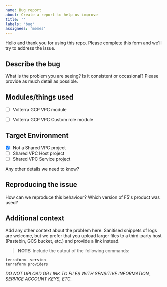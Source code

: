 ```yaml
---
name: Bug report
about: Create a report to help us improve
title: ''
labels: 'bug'
assignees: 'memes'
---
```

<!-- spell-checker: ignore volterra -->
Hello and thank you for using this repo. Please complete this form and we'll try
to address the issue.

## Describe the bug

What is the problem you are seeing? Is it consistent or occasional? Please
provide as much detail as possible.

## Modules/things used

* [ ] Volterra GCP VPC module
* [ ] Volterra GCP VPC Custom role module


## Target Environment

* [x] Not a Shared VPC project
* [ ] Shared VPC Host project
* [ ] Shared VPC Service project

Any other details we need to know?

## Reproducing the issue

How can we reproduce this behaviour? Which version of F5's product was used?

## Additional context

<!-- spell-checker: ignore pastebin -->
Add any other context about the problem here. Sanitised snippets of logs are
welcome, but we prefer that you upload larger files to a third-party host
(Pastebin, GCS bucket, etc.) and provide a link instead.

> **NOTE:** Include the output of the following commands:

```shell
terraform -version
terraform providers
```

*DO NOT UPLOAD OR LINK TO FILES WITH SENSITIVE INFORMATION, SERVICE ACCOUNT KEYS, ETC.*
